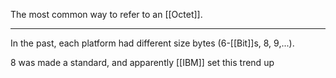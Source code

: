 The most common way to refer to an [[Octet]].

---

In the past, each platform had different size bytes (6-[[Bit]]s, 8, 9,...). 

8 was made a standard, and apparently [[IBM]] set this trend up